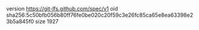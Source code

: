 version https://git-lfs.github.com/spec/v1
oid sha256:5c50bfb056b80ff76fe0be020c20f59c3e26fc85ca65e8ea63398e23b5a845f0
size 1927
